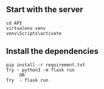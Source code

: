 ## Start with the server

```
cd API
virtualenv venv
venv\Scripts\activate
```

## Install the dependencies

```
pip install -r requirement.txt
Try - python3 -m flask run
     OR
Try  - flask run

```